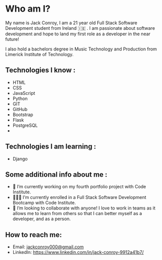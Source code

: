 # Who am I?

My name is Jack Conroy, I am a 21 year old Full Stack Software Development student from Ireland 🇮🇪 . I am passionate about software development and hope to land my first role as a developer in the near future!

I also hold a bachelors degree in Music Technology and Production from Limerick Institute of Technology.

## Technologies I know :
- HTML
- CSS
- JavaScript
- Python
- GIT
- GitHub
- Bootstrap
- Flask
- PostgreSQL
-

## Technologies I am learning :
- Django

## Some additional info about me :
- 👾 I’m currently working on my fourth portfolio project with Code Institute.
- 👨🏻‍💻 I’m currently enrolled in a Full Stack Software Development Bootcamp with Code Institute. 
- 🤝 I’m looking to collaborate with anyone! I love to work in teams as it allows me to learn from others so that I can better myself as a developer, and as a person.

## How to reach me:
* Email: jackconroy000@gmail.com
* LinkedIn: https://www.linkedin.com/in/jack-conroy-9912a41b7/
 


